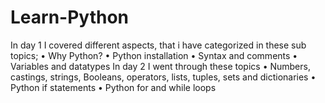 # Learn-Python
In day 1 I covered different aspects, that i have categorized in these sub topics;
•	Why Python?
•	Python installation
•	Syntax and comments
•	Variables and datatypes
In day 2 I went through these topics
•	Numbers, castings, strings, Booleans, operators, lists, tuples, sets and dictionaries
•	Python if statements
•	Python for and while loops
